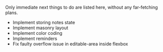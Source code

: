 Only immediate next things to do are listed here, without any far-fetching plans.

- Implement storing notes state
- Implement masonry layout
- Implement color coding
- Implement reminders
- Fix faulty overflow issue in editable-area inside flexbox
